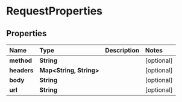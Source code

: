 # RequestProperties

## Properties

| Name | Type | Description | Notes |
| :--- | :--- | :--- | :--- |
| **method** | **String** |  | \[optional\] |
| **headers** | **Map&lt;String, String&gt;** |  | \[optional\] |
| **body** | **String** |  | \[optional\] |
| **url** | **String** |  | \[optional\] |

